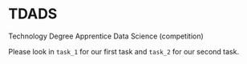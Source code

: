 # TDADS
Technology Degree Apprentice Data Science (competition)

Please look in `task_1` for our first task and `task_2` for our second task. 
